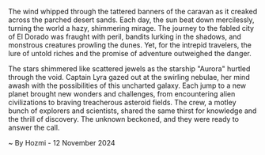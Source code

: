 
The wind whipped through the tattered banners of the caravan as it creaked across the parched desert sands.  Each day, the sun beat down mercilessly, turning the world a hazy, shimmering mirage.  The journey to the fabled city of El Dorado was fraught with peril, bandits lurking in the shadows, and monstrous creatures prowling the dunes.  Yet, for the intrepid travelers, the lure of untold riches and the promise of adventure outweighed the danger. 

The stars shimmered like scattered jewels as the starship "Aurora" hurtled through the void.  Captain Lyra gazed out at the swirling nebulae, her mind awash with the possibilities of this uncharted galaxy.  Each jump to a new planet brought new wonders and challenges, from encountering alien civilizations to braving treacherous asteroid fields.  The crew, a motley bunch of explorers and scientists, shared the same thirst for knowledge and the thrill of discovery. The unknown beckoned, and they were ready to answer the call. 

~ By Hozmi - 12 November 2024
